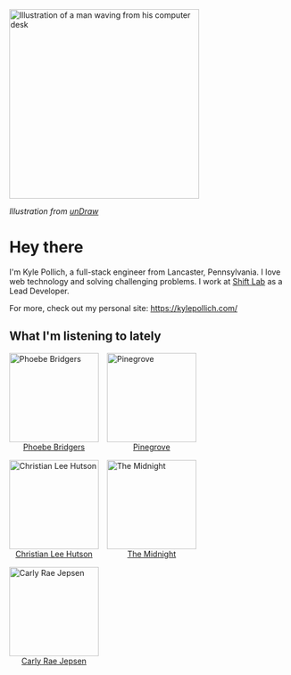<img src="https://user-images.githubusercontent.com/6766512/87306713-6f79d900-c4e6-11ea-989a-3242cbfc50c2.png" alt="Illustration of a man waving from his computer desk" height="340" />

_Illustration from [unDraw](https://undraw.co/)_

# Hey there

I'm Kyle Pollich, a full-stack engineer from Lancaster, Pennsylvania. I love web technology and solving challenging problems.
I work at [Shift Lab](https://shiftlab.co/) as a Lead Developer.

For more, check out my personal site: https://kylepollich.com/

## What I'm listening to lately

<!-- begin artists -->
<style>
  #artists {
    display: grid;
    grid-template-columns: repeat(auto-fill, 160px);
    grid-gap: 15px;
    justify-items: start;
  }

  #artists div {
    display: flex;
    flex-direction: column;
    align-items: center;
    justify-content: space-between;
  }

  #artists img {
    height: 160px;
    width: 160px;
  }
</style>

<div id="artists">
  <div>
    <img src="https://i.scdn.co/image/3b6a427f0c54c0d116c433462ae1dd48474643d0" alt="Phoebe Bridgers" />
    <a href="https://open.spotify.com/artist/1r1uxoy19fzMxunt3ONAkG">Phoebe Bridgers</a>
  </div><div>
    <img src="https://i.scdn.co/image/cbed180a43a152df83d00d04bec789ca4c62ea7c" alt="Pinegrove" />
    <a href="https://open.spotify.com/artist/2gbT6GPXMis0OAkZbEQCYB">Pinegrove</a>
  </div><div>
    <img src="https://i.scdn.co/image/e803cdc6e5a109c3fbb7e0b3cd9a63a06c001e9c" alt="Christian Lee Hutson" />
    <a href="https://open.spotify.com/artist/5B7NeaqVrmXPyF05C9tnZ3">Christian Lee Hutson</a>
  </div><div>
    <img src="https://i.scdn.co/image/aef4c8f3992a5ddb727bd0468854d7e1047a8851" alt="The Midnight" />
    <a href="https://open.spotify.com/artist/2NFrAuh8RQdQoS7iYFbckw">The Midnight</a>
  </div><div>
    <img src="https://i.scdn.co/image/75bb29e9852e14d6e8495950a7d20b7715a919c5" alt="Carly Rae Jepsen" />
    <a href="https://open.spotify.com/artist/6sFIWsNpZYqfjUpaCgueju">Carly Rae Jepsen</a>
  </div>
</div>
<!-- end artists -->
